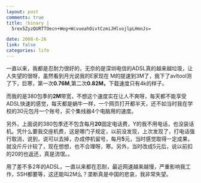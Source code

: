 ```yaml
--- 
layout: post
comments: true
title: !binary |
  5rex5ZyzQURTTOecn+Weg+WcvueahOivtCzmiJHlvojlpLHmnJs=

date: 2008-6-26
link: false
categories: life
---
```

一直以来，我都是忍耐力很好的，无奈的是深圳电信的ADSL真的越来越垃圾，让人失望的很呀，虽然看到月光说我的E家现在 M的提速到3M了，我下了avltool测了下，巨寒，第一次<strong>0.76M</strong>,第二次<strong>0.82M，</strong>下载速度只有4k的样子。

而我的是380包季的<strong>2M</strong>带宽，不想这个速度实在让人不爽呀，每天都不能享受ADSL快速的感觉，每天都是蜗牛一样，一个网页打开都半天，还不如当时我在学校的30元包月一个账号，买个集线器4个电脑用的速度。

另外，上面说的380包季还不包含每月<strong>20</strong>固定电话费，Y的我不用电话，也没装话机。凭什么要我交座机费，这是哪门子规定，以前没发现，上次发现了，打电话强行取消，说到，说可以去掉，办成停机留号，每月<strong>5</strong>元，当时感觉取得一定成果，就没斤斤计较了，现在想想，也不合理呀，寒。另外，当时改成5元后，说以前扣的20的也返还，真是流氓。。

用了差不多2年的ADSL，一直以来都在忍耐，最近网速越来越慢，严重影响我工作，SSH都要等，这还能叫2M么？垄断真是中国的悲哀，我非常失望。
